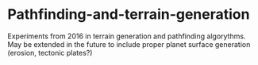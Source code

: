 # Pathfinding-and-terrain-generation

Experiments from 2016 in terrain generation and pathfinding algorythms. May be extended in the future to include proper planet surface generation (erosion, tectonic plates?)
